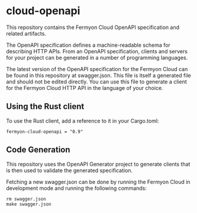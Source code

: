 # cloud-openapi

This repository contains the Fermyon Cloud OpenAPI specification and related artifacts.

The OpenAPI specification defines a machine-readable schema for describing HTTP
APIs. From an OpenAPI specification, clients and servers for your project can
be generated in a number of programming languages.

The latest version of the OpenAPI specification for the Fermyon Cloud can be found in this
repository at swagger.json. This file is itself a generated file and should not
be edited directly. You can use this file to generate a client for the Fermyon Cloud
HTTP API in the language of your choice.

## Using the Rust client

To use the Rust client, add a reference to it in your Cargo.toml:

```
fermyon-cloud-openapi = "0.9"
```

## Code Generation

This repository uses the OpenAPI Generator project to generate clients that is
then used to validate the generated specification.

Fetching a new swagger.json can be done by running the Fermyon Cloud in development mode
and running the following commands:

```
rm swagger.json
make swagger.json
```
